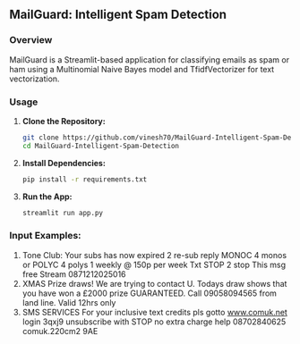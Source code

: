 ## MailGuard: Intelligent Spam Detection

### Overview
MailGuard is a Streamlit-based application for classifying emails as spam or ham using a Multinomial Naive Bayes model and TfidfVectorizer for text vectorization.

### Usage
1. **Clone the Repository:**
   ```bash
   git clone https://github.com/vinesh70/MailGuard-Intelligent-Spam-Detection.git
   cd MailGuard-Intelligent-Spam-Detection

2. **Install Dependencies:**
   ```bash
   pip install -r requirements.txt

3. **Run the App:**
   ```bash
   streamlit run app.py

### Input Examples:
1. Tone Club: Your subs has now expired 2 re-sub reply MONOC 4 monos or POLYC 4 polys 1 weekly @ 150p per week Txt STOP 2 stop This msg free Stream 0871212025016
2. XMAS Prize draws! We are trying to contact U. Todays draw shows that you have won a £2000 prize GUARANTEED. Call 09058094565 from land line. Valid 12hrs only
3. SMS SERVICES For your inclusive text credits pls gotto www.comuk.net login 3qxj9 unsubscribe with STOP no extra charge help 08702840625 comuk.220cm2 9AE
